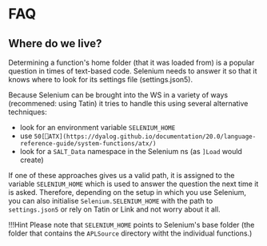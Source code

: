# FAQ

## Where do we live?

Determining a function's home folder (that it was loaded from) is a popular question in times of text-based code. Selenium needs to answer it so that it knows where to look for its settings file (settings.json5).

Because Selenium can be brought into the WS in a variety of ways (recommened: using Tatin) it tries to handle this using several alternative techniques:

- look for an environment variable `SELENIUM_HOME`
- use `50[⎕ATX](https://dyalog.github.io/documentation/20.0/language-reference-guide/system-functions/atx/)`
- look for a `SALT_Data` namespace in the Selenium ns (as `]Load` would create)

If one of these approaches gives us a valid path, it is assigned to the variable `SELENIUM_HOME` which is used to answer the question the next time it is asked.
Therefore, depending on the setup in which you use Selenium, you can also initialise `Selenium.SELENIUM_HOME` with the path to `settings.json5` or rely on Tatin or Link and not worry about it all.

!!!Hint
   Please note that `SELENIUM_HOME` points to Selenium's base folder (the folder that contains the `APLSource` directory witht the individual functions.)